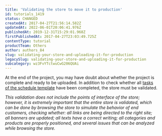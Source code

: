 ```yaml
---
title: 'Validating the store to move it to production'
id: tutorials_1419
status: CHANGED
createdAt: 2017-04-27T21:56:14.582Z
updatedAt: 2022-06-01T20:06:41.976Z
publishedAt: 2019-12-31T15:29:01.968Z
firstPublishedAt: 2017-04-27T23:03:49.725Z
contentType: tutorial
productTeam: Others
author: authors_84
slug: validating-your-store-and-uploading-it-for-production
legacySlug: validating-your-store-and-uploading-it-for-production
subcategory: wz3FvYTctwuCwG206QUAi
---
```


At the end of the project, you may have doubt about whether the project is complete and ready to be uploaded. In addition to check whether all [tasks of the schedule template](/en/tutorial/using-the-project-task-timeline) have been completed, the store must be validated.

_This validation does not include the points of interface of the store; however, it is extremely important that the entire store is validated, which can be done by browsing the store to simulate the behavior of end customers, checking whether: all links are being directed to the right site; all banners are updated; all texts have a correct writing; all categories and products are properly positioned, and several issues that can be analyzed while browsing the store._

